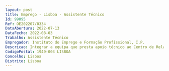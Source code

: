```yaml
--- 
layout: post
title: Emprego - Lisboa - Assistente Técnico
Id: 99095
Ref: OE202207/0334
DataAbertura: 2022-07-13
DataFecho: 2022-08-03
Trabalho: Assistente Técnico
Empregador: Instituto do Emprego e Formação Profissional, I.P.
Descricao: Integrar a equipa que presta apoio técnico ao Centro de Relações Laborais Apoiar a elaboração dos relatórios sobre emprego, formação profissional e negociação coletiva Proceder a recolha de dados, para acompanhar e monitorizar a negociação coletiva Atualizar as bases de dados do Centro de Relações Laborais Participar na atualização do site do Centro de Relações Laborais (gestão de conteúdos) Participar na organização de reuniões e seminários Participar na organização de reuniões e seminários presencial e virtualmente.
CodigoPostal: 1949-003 LISBOA
Concelho: Lisboa
Distrito: Lisboa
--- 
```

